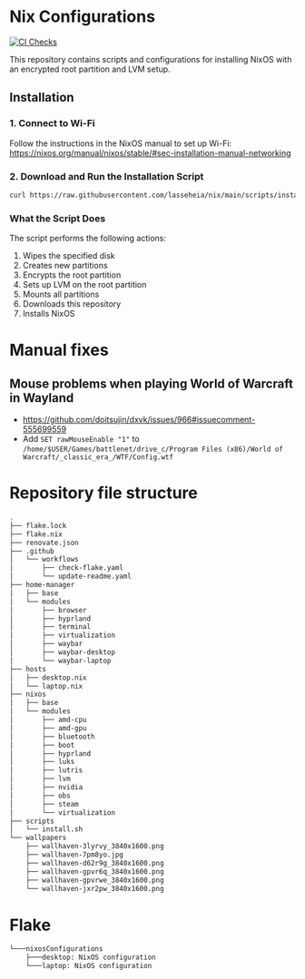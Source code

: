 # Nix Configurations

[![CI Checks](https://github.com/lasseheia/nix/actions/workflows/check-flake.yaml/badge.svg?branch=main&event=push)](https://github.com/lasseheia/nix/actions/workflows/check-flake.yaml)

This repository contains scripts and configurations for installing NixOS with an encrypted root partition and LVM setup.

## Installation

### 1. Connect to Wi-Fi

Follow the instructions in the NixOS manual to set up Wi-Fi:
https://nixos.org/manual/nixos/stable/#sec-installation-manual-networking

### 2. Download and Run the Installation Script

```bash
curl https://raw.githubusercontent.com/lasseheia/nix/main/scripts/install.sh | sudo bash [hard_drive_name] [hostname]
```

### What the Script Does

The script performs the following actions:

1. Wipes the specified disk
2. Creates new partitions
3. Encrypts the root partition
4. Sets up LVM on the root partition
5. Mounts all partitions
6. Downloads this repository
7. Installs NixOS

# Manual fixes

## Mouse problems when playing World of Warcraft in Wayland
- https://github.com/doitsujin/dxvk/issues/966#issuecomment-555699559
- Add `SET rawMouseEnable "1"` to `/home/$USER/Games/battlenet/drive_c/Program Files (x86)/World of Warcraft/_classic_era_/WTF/Config.wtf`

# Repository file structure

<!--START_SECTION:tree-->
```bash
.
├── flake.lock
├── flake.nix
├── renovate.json
├── .github
│   └── workflows
│       ├── check-flake.yaml
│       └── update-readme.yaml
├── home-manager
│   ├── base
│   └── modules
│       ├── browser
│       ├── hyprland
│       ├── terminal
│       ├── virtualization
│       ├── waybar
│       ├── waybar-desktop
│       └── waybar-laptop
├── hosts
│   ├── desktop.nix
│   └── laptop.nix
├── nixos
│   ├── base
│   └── modules
│       ├── amd-cpu
│       ├── amd-gpu
│       ├── bluetooth
│       ├── boot
│       ├── hyprland
│       ├── luks
│       ├── lutris
│       ├── lvm
│       ├── nvidia
│       ├── obs
│       ├── steam
│       └── virtualization
├── scripts
│   └── install.sh
└── wallpapers
    ├── wallhaven-3lyrvy_3840x1600.png
    ├── wallhaven-7pm8yo.jpg
    ├── wallhaven-d62r9g_3840x1600.png
    ├── wallhaven-gpvr6q_3840x1600.png
    ├── wallhaven-gpvrwe_3840x1600.png
    └── wallhaven-jxr2pw_3840x1600.png
```
<!--END_SECTION:tree-->

# Flake

<!--START_SECTION:flake-->
```bash
└───nixosConfigurations
    ├───desktop: NixOS configuration
    └───laptop: NixOS configuration
```
<!--END_SECTION:flake-->

